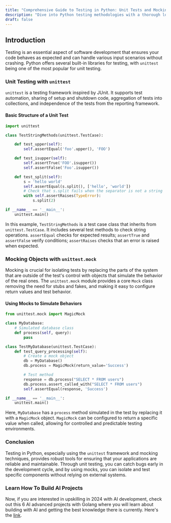 ```yaml
---
title: "Comprehensive Guide to Testing in Python: Unit Tests and Mocking Techniques"
description: "Dive into Python testing methodologies with a thorough look at unit testing using the unittest framework and mocking objects with unittest.mock. Learn how to build robust tests and simulate complex scenarios to ensure your code performs reliably."
draft: false
---
```


## Introduction

Testing is an essential aspect of software development that ensures your code behaves as expected and can handle various input scenarios without crashing. Python offers several built-in libraries for testing, with `unittest` being one of the most popular for unit testing.

### Unit Testing with `unittest`

`unittest` is a testing framework inspired by JUnit. It supports test automation, sharing of setup and shutdown code, aggregation of tests into collections, and independence of the tests from the reporting framework.

#### Basic Structure of a Unit Test

```python
import unittest

class TestStringMethods(unittest.TestCase):

    def test_upper(self):
        self.assertEqual('foo'.upper(), 'FOO')

    def test_isupper(self):
        self.assertTrue('FOO'.isupper())
        self.assertFalse('Foo'.isupper())

    def test_split(self):
        s = 'hello world'
        self.assertEqual(s.split(), ['hello', 'world'])
        # Check that s.split fails when the separator is not a string
        with self.assertRaises(TypeError):
            s.split(2)

if __name__ == '__main__':
    unittest.main()
```

In this example, `TestStringMethods` is a test case class that inherits from `unittest.TestCase`. It includes several test methods to check string operations. `assertEqual` checks for expected results; `assertTrue` and `assertFalse` verify conditions; `assertRaises` checks that an error is raised when expected.

### Mocking Objects with `unittest.mock`

Mocking is crucial for isolating tests by replacing the parts of the system that are outside of the test's control with objects that simulate the behavior of the real ones. The `unittest.mock` module provides a core `Mock` class removing the need for stubs and fakes, and making it easy to configure return values and test behavior.

#### Using Mocks to Simulate Behaviors

```python
from unittest.mock import MagicMock

class MyDatabase:
    # Simulated database class
    def process(self, query):
        pass

class TestMyDatabase(unittest.TestCase):
    def test_query_processing(self):
        # Create a mock object
        db = MyDatabase()
        db.process = MagicMock(return_value='Success')

        # Test method
        response = db.process("SELECT * FROM users")
        db.process.assert_called_with("SELECT * FROM users")
        self.assertEqual(response, 'Success')

if __name__ == '__main__':
    unittest.main()
```

Here, `MyDatabase` has a `process` method simulated in the test by replacing it with a `MagicMock` object. `MagicMock` can be configured to return a specific value when called, allowing for controlled and predictable testing environments.

### Conclusion

Testing in Python, especially using the `unittest` framework and mocking techniques, provides robust tools for ensuring that your applications are reliable and maintainable. Through unit testing, you can catch bugs early in the development cycle, and by using mocks, you can isolate and test specific components without relying on external systems.

### Learn How To Build AI Projects

Now, if you are interested in upskilling in 2024 with AI development, check out this 6 AI advanced projects with Golang where you will learn about building with AI and getting the best knowledge there is currently. Here's the [link](https://akhilsharmatech.gumroad.com/l/zgxqq).
